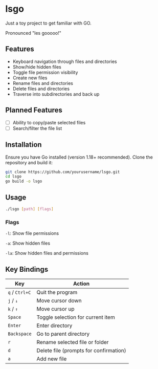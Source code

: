 # lsgo
Just a toy project to get familiar with GO.

Pronounced "les gooooo!"

## Features
- Keyboard navigation through files and directories
- Show/hide hidden files
- Toggle file permission visibility
- Create new files
- Rename files and directories
- Delete files and directories
- Traverse into subdirectories and back up

## Planned Features

- [ ] Ability to copy/paste selected files
- [ ] Search/filter the file list

## Installation

Ensure you have Go installed (version 1.18+ recommended). Clone the repository and build it:

```bash
git clone https://github.com/yourusername/lsgo.git
cd lsgo
go build -o lsgo
```

## Usage
```bash
./lsgo [path] [flags]
```

### Flags
  `-l`: Show file permissions

  `-a`: Show hidden files

  `-la`: Show hidden files and permissions

## Key Bindings

| Key           | Action                              |
|---------------|-------------------------------------|
| `q` / `Ctrl+C`| Quit the program                    |
| `j` / `↓`     | Move cursor down                    |
| `k` / `↑`     | Move cursor up                      |
| `Space`       | Toggle selection for current item   |
| `Enter`       | Enter directory                     |
| `Backspace`   | Go to parent directory              |
| `r`           | Rename selected file or folder      |
| `d`           | Delete file (prompts for confirmation) |
| `a`           | Add new file                        |


